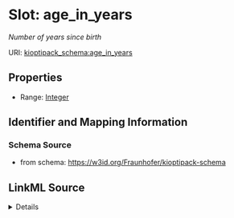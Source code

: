 # Slot: age_in_years


_Number of years since birth_



URI: [kioptipack_schema:age_in_years](https://w3id.org/Fraunhofer/kioptipack-schema/age_in_years)



<!-- no inheritance hierarchy -->







## Properties

* Range: [Integer](Integer.md)





## Identifier and Mapping Information







### Schema Source


* from schema: https://w3id.org/Fraunhofer/kioptipack-schema




## LinkML Source

<details>
```yaml
name: age_in_years
description: Number of years since birth
from_schema: https://w3id.org/Fraunhofer/kioptipack-schema
rank: 1000
alias: age_in_years
range: integer

```
</details>